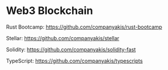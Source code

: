 # Web3 Blockchain

Rust Bootcamp:
https://github.com/companyakis/rust-bootcamp

Stellar:
https://github.com/companyakis/stellar

Solidity:
https://github.com/companyakis/solidity-fast

TypeScript:
https://github.com/companyakis/typescripts



